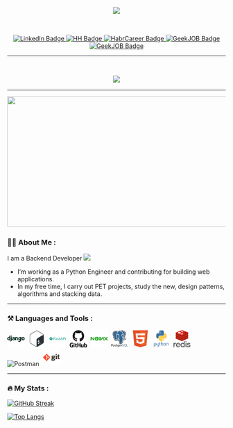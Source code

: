 
<p align="center"><img src="https://media.giphy.com/media/2IudUHdI075HL02Pkk/giphy.gif" width="250"/></p>

<br>

<div id="badges">
    <p align="center">
        <a href="https://www.linkedin.com/in/artur-kalimullin-kokoc-junior/">
            <img src="https://img.shields.io/badge/LinkedIn-blue?style=for-the-badge&logo=linkedin&logoColor=white" alt="LinkedIn Badge">
        </a>
        <a href="https://spb.hh.ru/applicant/resumes/view?resume=32c8135fff09427d600039ed1f7a4f4e647754">
            <img src="https://i.hh.ru/logos/svg/hh.ru.svg?v=11012023" alt="HH Badge">
        </a>
        <a href="https://career.habr.com/192117">
            <img src="https://career.habr.com/images/career_share.png" width="100" alt="HabrCareer Badge">
        </a>
        <a href="https://geekjob.ru/gVTq">
            <img src="https://geekjob.ru/assets/logo-white-hd.png?v=1" width="100" alt="GeekJOB Badge">
        </a>
        <a href="https://cv.hexlet.io/ru/resumes/1931">
            <img src="https://cdn2.hexlet.io/assets/favicon-9213ff1fc34b4e2da96c3b3eb582b3d10180b250e993141d7928d6aa1f5647c1.ico" width="50" alt="GeekJOB Badge">
        </a>
    </p>
</div>

___

<p align="center"><img src="https://komarev.com/ghpvc/?username=192117&style=flat-square&color=blue" alt=""></p>
<p align="center"><img src="https://www.codewars.com/users/192117/badges/small"></p>

___

<p align="center"><img src="https://media.giphy.com/media/Lntt6Vee77UeiLf4aD/giphy.gif" width="600" height="300"  /></p>

### 👨‍💻 About Me :

I am a Backend Developer <img src="https://media.giphy.com/media/QTfX9Ejfra3ZmNxh6B/giphy.gif" width="80">

-  I’m working as a Python Engineer and contributing  for building web applications.
-  In my free time, I carry out PET projects, study the new, design patterns, algorithms and stacking data.

---

### ⚒️ Languages and Tools :

<p>
<img src="https://github.com/devicons/devicon/blob/master/icons/django/django-plain-wordmark.svg" title="Django" alt="Django" width="40" height="40"/>&nbsp;
<img src="https://github.com/devicons/devicon/blob/master/icons/bash/bash-original.svg" title="Bash" alt="Bash" width="40" height="40"/>&nbsp;
<img src="https://github.com/devicons/devicon/blob/master/icons/fastapi/fastapi-original-wordmark.svg" title="FastAPI" alt="FastAPI" width="40" height="40"/>&nbsp;
<img src="https://github.com/devicons/devicon/blob/master/icons/github/github-original-wordmark.svg" title="GitHub" alt="GitHub" width="40" height="40"/>&nbsp;
<img src="https://github.com/devicons/devicon/blob/master/icons/nginx/nginx-original.svg" title="Nginx" alt="Nginx" width="40" height="40"/>&nbsp;
<img src="https://github.com/devicons/devicon/blob/master/icons/postgresql/postgresql-original-wordmark.svg" title="PostgreSQL" alt="PostgreSQL " width="40" height="40"/>&nbsp;
<img src="https://github.com/devicons/devicon/blob/master/icons/html5/html5-original.svg" title="HTML5" alt="HTML" width="40" height="40"/>&nbsp;
<img src="https://github.com/devicons/devicon/blob/master/icons/python/python-original-wordmark.svg" title="Python" alt="Python" width="40" height="40"/>&nbsp;
<img src="https://github.com/devicons/devicon/blob/master/icons/redis/redis-original-wordmark.svg" title="Redis" alt="Redis" width="40" height="40"/>&nbsp;
<img src="https://www.vectorlogo.zone/logos/getpostman/getpostman-icon.svg" title="Postman"  alt="Postman" width="40" height="40"/>&nbsp;
<img src="https://github.com/devicons/devicon/blob/master/icons/git/git-original-wordmark.svg" title="Git" **alt="Git" width="40" height="40"/>&nbsp;
</p>

---

### 🔥 My Stats :
[![GitHub Streak](http://github-readme-streak-stats.herokuapp.com?user=19217&theme=python-dark&hide_border=true&border_radius=5&locale=ru)](https://git.io/streak-stats)

[![Top Langs](https://github-readme-stats.vercel.app/api/top-langs/?username=192117)](https://github.com/anuraghazra/github-readme-stats)
